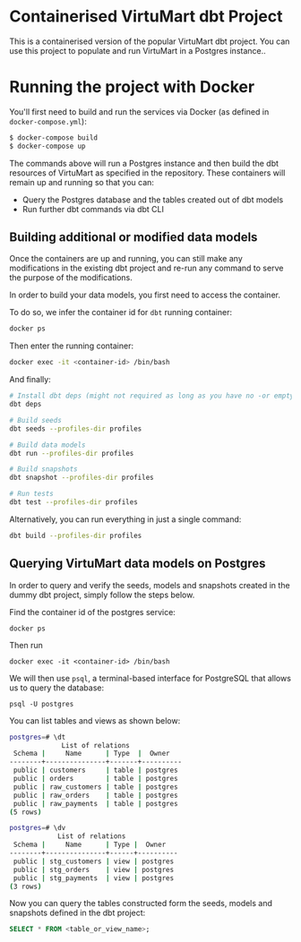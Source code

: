 # Containerised VirtuMart dbt Project
This is a containerised version of the popular 
 VirtuMart dbt project. 
You can use this project to populate and run VirtuMart in a Postgres instance..

# Running the project with Docker
You'll first need to build and run the services via Docker (as defined in `docker-compose.yml`):
```bash
$ docker-compose build
$ docker-compose up
```

The commands above will run a Postgres instance and then build the dbt resources of VirtuMart as specified in the 
repository. These containers will remain up and running so that you can:
- Query the Postgres database and the tables created out of dbt models
- Run further dbt commands via dbt CLI


## Building additional or modified data models
Once the containers are up and running, you can still make any modifications in the existing dbt project 
and re-run any command to serve the purpose of the modifications. 

In order to build your data models, you first need to access the container.

To do so, we infer the container id for `dbt` running container:
```bash
docker ps
```

Then enter the running container:
```bash
docker exec -it <container-id> /bin/bash
```

And finally:

```bash
# Install dbt deps (might not required as long as you have no -or empty- `dbt_packages.yml` file)
dbt deps

# Build seeds
dbt seeds --profiles-dir profiles

# Build data models
dbt run --profiles-dir profiles

# Build snapshots
dbt snapshot --profiles-dir profiles

# Run tests
dbt test --profiles-dir profiles
```

Alternatively, you can run everything in just a single command:

```bash
dbt build --profiles-dir profiles
```

## Querying VirtuMart data models on Postgres
In order to query and verify the seeds, models and snapshots created in the dummy dbt project, simply follow the 
steps below. 

Find the container id of the postgres service:
```commandline
docker ps 
```

Then run 
```commandline
docker exec -it <container-id> /bin/bash
```

We will then use `psql`, a terminal-based interface for PostgreSQL that allows us to query the database:
```commandline
psql -U postgres
```

You can list tables and views as shown below:
```bash
postgres=# \dt
             List of relations
 Schema |     Name      | Type  |  Owner   
--------+---------------+-------+----------
 public | customers     | table | postgres
 public | orders        | table | postgres
 public | raw_customers | table | postgres
 public | raw_orders    | table | postgres
 public | raw_payments  | table | postgres
(5 rows)

postgres=# \dv
            List of relations
 Schema |     Name      | Type |  Owner   
--------+---------------+------+----------
 public | stg_customers | view | postgres
 public | stg_orders    | view | postgres
 public | stg_payments  | view | postgres
(3 rows)

```

Now you can query the tables constructed form the seeds, models and snapshots defined in the dbt project:
```sql
SELECT * FROM <table_or_view_name>;
```
